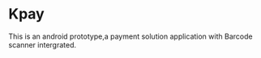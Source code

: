 # Kpay 
This is an android prototype,a  payment solution application with Barcode scanner intergrated.

